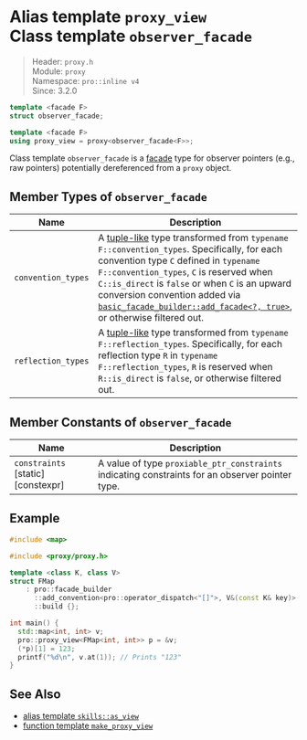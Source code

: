 # Alias template `proxy_view`<br />Class template `observer_facade`

> Header: `proxy.h`  
> Module: `proxy`  
> Namespace: `pro::inline v4`  
> Since: 3.2.0

```cpp
template <facade F>
struct observer_facade;

template <facade F>
using proxy_view = proxy<observer_facade<F>>;
```

Class template `observer_facade` is a [facade](facade.md) type for observer pointers (e.g., raw pointers) potentially dereferenced from a `proxy` object.

## Member Types of `observer_facade`

| Name               | Description                                                  |
| ------------------ | ------------------------------------------------------------ |
| `convention_types` | A [tuple-like](https://en.cppreference.com/w/cpp/utility/tuple/tuple-like) type transformed from `typename F::convention_types`. Specifically, for each convention type `C` defined in `typename F::convention_types`, `C` is reserved when `C::is_direct` is `false` or when `C` is an upward conversion convention added via [`basic_facade_builder::add_facade<?, true>`](basic_facade_builder/add_facade.md), or otherwise filtered out. |
| `reflection_types` | A [tuple-like](https://en.cppreference.com/w/cpp/utility/tuple/tuple-like) type transformed from `typename F::reflection_types`. Specifically, for each reflection type `R` in `typename F::reflection_types`, `R` is reserved when `R::is_direct` is `false`, or otherwise filtered out. |

## Member Constants of `observer_facade`

| Name                               | Description                                                  |
| ---------------------------------- | ------------------------------------------------------------ |
| `constraints` [static] [constexpr] | A value of type `proxiable_ptr_constraints` indicating constraints for an observer pointer type. |

## Example

```cpp
#include <map>

#include <proxy/proxy.h>

template <class K, class V>
struct FMap
    : pro::facade_builder                                              //
      ::add_convention<pro::operator_dispatch<"[]">, V&(const K& key)> //
      ::build {};

int main() {
  std::map<int, int> v;
  pro::proxy_view<FMap<int, int>> p = &v;
  (*p)[1] = 123;
  printf("%d\n", v.at(1)); // Prints "123"
}
```

## See Also

- [alias template `skills::as_view`](skills_as_view.md)
- [function template `make_proxy_view`](make_proxy_view.md)
